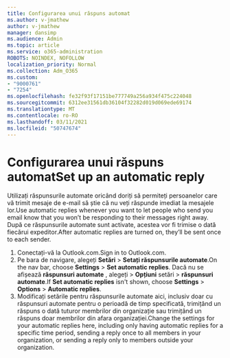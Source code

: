 ```yaml
---
title: Configurarea unui răspuns automat
ms.author: v-jmathew
author: v-jmathew
manager: dansimp
ms.audience: Admin
ms.topic: article
ms.service: o365-administration
ROBOTS: NOINDEX, NOFOLLOW
localization_priority: Normal
ms.collection: Adm_O365
ms.custom:
- "9000761"
- "7254"
ms.openlocfilehash: fe32f93f17151be777749a256a934f475c224048
ms.sourcegitcommit: 6312ee31561db36104f32282d019d069ede69174
ms.translationtype: MT
ms.contentlocale: ro-RO
ms.lasthandoff: 03/11/2021
ms.locfileid: "50747674"
---
```

# <a name="set-up-an-automatic-reply"></a><span data-ttu-id="e3b1a-102">Configurarea unui răspuns automat</span><span class="sxs-lookup"><span data-stu-id="e3b1a-102">Set up an automatic reply</span></span>

<span data-ttu-id="e3b1a-103">Utilizați răspunsurile automate oricând doriți să permiteți persoanelor care vă trimit mesaje de e-mail să știe că nu veți răspunde imediat la mesajele lor.</span><span class="sxs-lookup"><span data-stu-id="e3b1a-103">Use automatic replies whenever you want to let people who send you email know that you won’t be responding to their messages right away.</span></span> <span data-ttu-id="e3b1a-104">După ce răspunsurile automate sunt activate, acestea vor fi trimise o dată fiecărui expeditor.</span><span class="sxs-lookup"><span data-stu-id="e3b1a-104">After automatic replies are turned on, they’ll be sent once to each sender.</span></span>

1. <span data-ttu-id="e3b1a-105">Conectați-vă la Outlook.com.</span><span class="sxs-lookup"><span data-stu-id="e3b1a-105">Sign in to Outlook.com.</span></span>
2. <span data-ttu-id="e3b1a-106">Pe bara de navigare, alegeți **Setări**  >  **Setați răspunsurile automate**.</span><span class="sxs-lookup"><span data-stu-id="e3b1a-106">On the nav bar, choose **Settings** > **Set automatic replies**.</span></span> <span data-ttu-id="e3b1a-107">Dacă nu se afișează **răspunsuri automate** , alegeți   >  **Opțiuni** setări  >  **răspunsuri automate**.</span><span class="sxs-lookup"><span data-stu-id="e3b1a-107">If **Set automatic replies** isn't shown, choose **Settings** > **Options** > **Automatic replies**.</span></span>
3. <span data-ttu-id="e3b1a-108">Modificați setările pentru răspunsurile automate aici, inclusiv doar cu răspunsuri automate pentru o perioadă de timp specificată, trimițând un răspuns o dată tuturor membrilor din organizație sau trimițând un răspuns doar membrilor din afara organizației.</span><span class="sxs-lookup"><span data-stu-id="e3b1a-108">Change the settings for your automatic replies here, including only having automatic replies for a specific time period, sending a reply once to all members in your organization, or sending a reply only to members outside your organization.</span></span>
